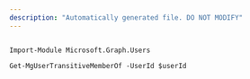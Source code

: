 ```yaml
---
description: "Automatically generated file. DO NOT MODIFY"
---
```


```powershellv1

Import-Module Microsoft.Graph.Users

Get-MgUserTransitiveMemberOf -UserId $userId

```